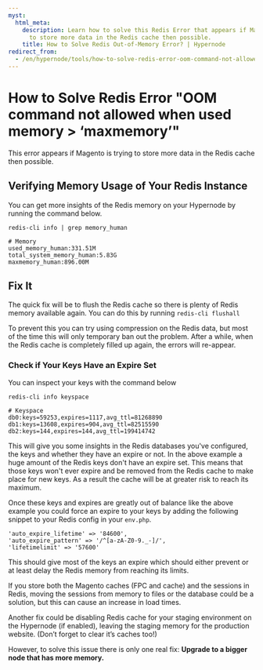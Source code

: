 ```yaml
---
myst:
  html_meta:
    description: Learn how to solve this Redis Error that appears if Magento is trying
      to store more data in the Redis cache then possible.
    title: How to Solve Redis Out-of-Memory Error? | Hypernode
redirect_from:
  - /en/hypernode/tools/how-to-solve-redis-error-oom-command-not-allowed-when-used-memory-maxmemory-/
---
```


<!-- source: https://support.hypernode.com/en/hypernode/tools/how-to-solve-redis-error-oom-command-not-allowed-when-used-memory-maxmemory-/ -->

# How to Solve Redis Error "OOM command not allowed when used memory > ‘maxmemory’"

This error appears if Magento is trying to store more data in the Redis cache then possible.

## Verifying Memory Usage of Your Redis Instance

You can get more insights of the Redis memory on your Hypernode by running the command below.

```nginx
redis-cli info | grep memory_human

# Memory
used_memory_human:331.51M
total_system_memory_human:5.83G
maxmemory_human:896.00M
```

## Fix It

The quick fix will be to flush the Redis cache so there is plenty of Redis memory available again. You can do this by running `redis-cli flushall`

To prevent this you can try using compression on the Redis data, but most of the time this will only temporary ban out the problem. After a while, when the Redis cache is completely filled up again, the errors will re-appear.

### Check if Your Keys Have an Expire Set

You can inspect your keys with the command below

```nginx
redis-cli info keyspace

# Keyspace
db0:keys=59253,expires=1117,avg_ttl=81268890
db1:keys=13608,expires=904,avg_ttl=82515590
db2:keys=144,expires=144,avg_ttl=199414742
```

This will give you some insights in the Redis databases you've configured, the keys and whether they have an expire or not. In the above example a huge amount of the Redis keys don't have an expire set. This means that those keys won't ever expire and be removed from the Redis cache to make place for new keys. As a result the cache will be at greater risk to reach its maximum.

Once these keys and expires are greatly out of balance like the above example you could force an expire to your keys by adding the following snippet to your Redis config in your `env.php`.

```nginx
'auto_expire_lifetime' => '84600',
'auto_expire_pattern' => '/^[a-zA-Z0-9._-]/',
'lifetimelimit' => '57600'
```

This should give most of the keys an expire which should either prevent or at least delay the Redis memory from reaching its limits.

If you store both the Magento caches (FPC and cache) and the sessions in Redis, moving the sessions from memory to files or the database could be a solution, but this can cause an increase in load times.

Another fix could be disabling Redis cache for your staging environment on the Hypernode (if enabled), leaving the staging memory for the production website. (Don’t forget to clear it’s caches too!)

However, to solve this issue there is only one real fix: **Upgrade to a bigger node that has more memory.**
